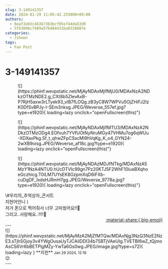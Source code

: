 ```yaml
---
slug: 3-149141357
date: 2024-01-29 11:05:42.255000+09:00
authors:
  - 8eaf3e03c4b3b7363bcf05e744da53d0
  - 5fb309bc7489a576484431ba8338807e
categories:
  - Jiheon
tags:
  - Fan Post
---
```


# 3-149141357

<div class="post-container" markdown="1">
<div class="content-container md-sidebar__scrollwrap" markdown="1">


<figure markdown="1">
![](https://phinf.wevpstatic.net/MjAyNDAxMjlfMjU0/MDAxNzA2NDkzOTMzNDE2.g_CXt8b5ZIevAxB-P7RjH5axw3rLTyek93_vlB7fLOQg.zB3yC8W7WPVu5OjZHiFJ2IzK0DfSvBPJy-I-SEm3nksg.JPEG/Weverse_557ef.jpg?type=e1920){ loading=lazy onclick="openFullscreen(this)"}
</figure>

<figure markdown="1">
![](https://phinf.wevpstatic.net/MjAyNDAxMjlfMTU3/MDAxNzA2NDkzOTMzODg4.EOfxuh7YVfUOtNyNruMGy47VHMu7og6qWUu-XDXaxPkg.Sf_t_qhwZFpCSscMI9hVqKg_K_o4_GYN24-2wXB9oisg.JPEG/Weverse_af18c.jpg?type=e1920){ loading=lazy onclick="openFullscreen(this)"}
</figure>

<figure markdown="1">
![](https://phinf.wevpstatic.net/MjAyNDAzMDJfNTkg/MDAxNzA5MzY1NzA4NTU0.hUcDTVIc99gn7Pz20KTJ5F2WhF10iueBXqhoeGczhicg.T0iLM7UYsEK8GzpmXqD6iFXb-cuDgDF_IxdsHJRmH7gg.JPEG/Weverse_9778a.jpg?type=e1920){ loading=lazy onclick="openFullscreen(this)"}
</figure>
\#우리의_추억상자_콘서트<br>지헌어언니ㅣ<br>저거 폰으로 찍어줘서 너무 고마웠어요!!🫶<br>그리고..사랑해요..!!!!💚

</div>
</div>

<div style="text-align: right;" markdown="1">
<a href="https://weverse.io/fromis9/fanpost/3-149141357" style="text-align: right;">:material-share:{.big-emoji}</a>
</div>
---

<div class="comments-container md-sidebar__scrollwrap" markdown="1">
<div class="comment" markdown="1">
<div class='id-container' markdown="1">
![](https://phinf.wevpstatic.net/MjAyMzA2MjZfMTQw/MDAxNjg3NzQ3NzE2NzE3.sTjhSGjoy3v4YWgOusaUyTJCAiIDDI34b7SBTjVAeUIg.TVETBI6wZ_tQjmoAsCS6Vr6bBETPlgMZy-YwTa6Gs0wg.JPEG/image.jpg?type=s72){ loading=lazy }
**<span class="artist">지헌</span>** <small>Jan 29 2024, 12:16</small><br>
</div>
<div class='comment-body' markdown="1">
😉
</div>
</div>
</div>
---
